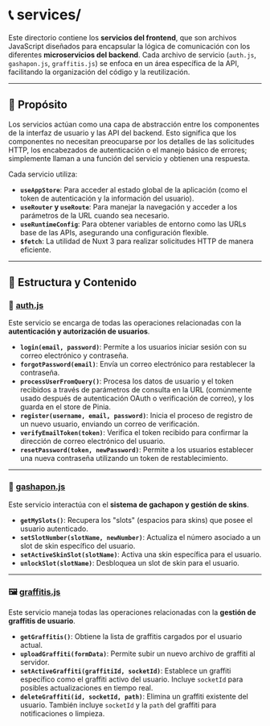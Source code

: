 # 📞 services/

Este directorio contiene los **servicios del frontend**, que son archivos JavaScript diseñados para encapsular la lógica de comunicación con los diferentes **microservicios del backend**. Cada archivo de servicio (`auth.js`, `gashapon.js`, `graffitis.js`) se enfoca en un área específica de la API, facilitando la organización del código y la reutilización.

---

## 🎯 Propósito

Los servicios actúan como una capa de abstracción entre los componentes de la interfaz de usuario y las API del backend. Esto significa que los componentes no necesitan preocuparse por los detalles de las solicitudes HTTP, los encabezados de autenticación o el manejo básico de errores; simplemente llaman a una función del servicio y obtienen una respuesta.

Cada servicio utiliza:
* **`useAppStore`**: Para acceder al estado global de la aplicación (como el token de autenticación y la información del usuario).
* **`useRouter` y `useRoute`**: Para manejar la navegación y acceder a los parámetros de la URL cuando sea necesario.
* **`useRuntimeConfig`**: Para obtener variables de entorno como las URLs base de las APIs, asegurando una configuración flexible.
* **`$fetch`**: La utilidad de Nuxt 3 para realizar solicitudes HTTP de manera eficiente.

---

## 📁 Estructura y Contenido

### 🔐 [auth.js](auth.js)

Este servicio se encarga de todas las operaciones relacionadas con la **autenticación y autorización de usuarios**.

* **`login(email, password)`**: Permite a los usuarios iniciar sesión con su correo electrónico y contraseña.
* **`forgotPassword(email)`**: Envía un correo electrónico para restablecer la contraseña.
* **`processUserFromQuery()`**: Procesa los datos de usuario y el token recibidos a través de parámetros de consulta en la URL (comúnmente usado después de autenticación OAuth o verificación de correo), y los guarda en el store de Pinia.
* **`register(username, email, password)`**: Inicia el proceso de registro de un nuevo usuario, enviando un correo de verificación.
* **`verifyEmailToken(token)`**: Verifica el token recibido para confirmar la dirección de correo electrónico del usuario.
* **`resetPassword(token, newPassword)`**: Permite a los usuarios establecer una nueva contraseña utilizando un token de restablecimiento.

---

### 🎰 [gashapon.js](gashapon.js)

Este servicio interactúa con el **sistema de gachapon y gestión de skins**.

* **`getMySlots()`**: Recupera los "slots" (espacios para skins) que posee el usuario autenticado.
* **`setSlotNumber(slotName, newNumber)`**: Actualiza el número asociado a un slot de skin específico del usuario.
* **`setActiveSkinSlot(slotName)`**: Activa una skin específica para el usuario.
* **`unlockSlot(slotName)`**: Desbloquea un slot de skin para el usuario.

---

### 🖼️ [graffitis.js](graffitis.js)

Este servicio maneja todas las operaciones relacionadas con la **gestión de graffitis de usuario**.

* **`getGraffitis()`**: Obtiene la lista de graffitis cargados por el usuario actual.
* **`uploadGraffiti(formData)`**: Permite subir un nuevo archivo de graffiti al servidor.
* **`setActiveGraffiti(graffitiId, socketId)`**: Establece un graffiti específico como el graffiti activo del usuario. Incluye `socketId` para posibles actualizaciones en tiempo real.
* **`deleteGraffiti(id, socketId, path)`**: Elimina un graffiti existente del usuario. También incluye `socketId` y la `path` del graffiti para notificaciones o limpieza.